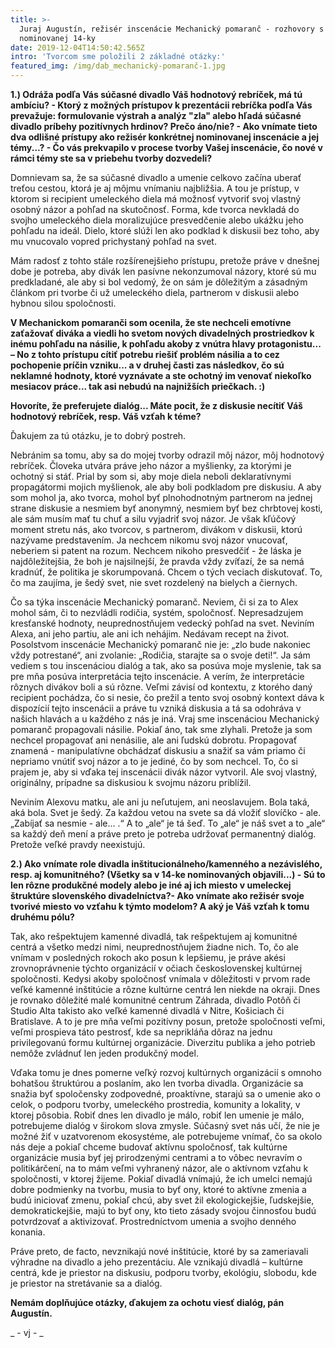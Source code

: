 ```yaml
---
title: >-
  Juraj Augustín, režisér inscenácie Mechanický pomaranč - rozhovory s tvorcami
  nominovanej 14-ky
date: 2019-12-04T14:50:42.565Z
intro: 'Tvorcom sme položili 2 základné otázky:'
featured_img: /img/dab_mechanický-pomaranč-1.jpg
---
```

__1.) Odráža podľa Vás súčasné divadlo Váš hodnotový rebríček, má tú ambíciu? - Ktorý z možných prístupov k prezentácii rebríčka podľa Vás prevažuje: formulovanie výstrah a analýz "zla" alebo hľadá súčasné divadlo príbehy pozitívnych hrdinov? Prečo áno/nie? - Ako vnímate tieto dva odlišné prístupy ako režisér konkrétnej nominovanej inscenácie a jej témy...? - Čo vás prekvapilo v procese tvorby Vašej inscenácie, čo nové v rámci témy ste sa v priebehu tvorby dozvedeli?__

Domnievam sa, že sa súčasné divadlo a umenie celkovo začína uberať treťou cestou, ktorá je aj môjmu vnímaniu najbližšia. A tou je prístup, v ktorom si recipient umeleckého diela má možnosť vytvoriť svoj vlastný osobný názor a pohľad na skutočnosť. Forma, kde tvorca nevkladá do svojho umeleckého diela moralizujúce presvedčenie alebo ukážku jeho pohľadu na ideál. Dielo, ktoré slúži len ako podklad k diskusii bez toho, aby mu vnucovalo vopred prichystaný pohľad na svet.

Mám radosť z tohto stále rozšírenejšieho prístupu, pretože práve v dnešnej dobe je potreba, aby divák len pasívne nekonzumoval názory, ktoré sú mu predkladané, ale aby si bol vedomý, že on sám je dôležitým a zásadným článkom pri tvorbe či už umeleckého diela, partnerom v diskusii alebo hybnou silou spoločnosti.

__V Mechanickom pomaranči som ocenila, že ste nechceli emotívne zaťažovať diváka a viedli ho svetom nových divadelných prostriedkov k inému pohľadu na násilie, k pohľadu akoby z vnútra hlavy protagonistu...  – No z tohto prístupu cítiť potrebu riešiť problém násilia a to cez pochopenie príčin vzniku... a v druhej časti zas následkov, čo sú neklamné hodnoty, ktoré vyznávate a ste ochotný im venovať niekoľko mesiacov práce... tak asi nebudú na najnižších priečkach. :)__

__Hovoríte, že preferujete dialóg... Máte pocit, že z diskusie necítiť Váš hodnotový rebríček, resp. Váš vzťah k téme?__

Ďakujem za tú otázku, je to dobrý postreh.

Nebránim sa tomu, aby sa do mojej tvorby odrazil môj názor, môj hodnotový rebríček. Človeka utvára práve jeho názor a myšlienky, za ktorými je ochotný si stáť. Prial by som si, aby moje diela neboli deklaratívnymi propagátormi mojich myšlienok, ale aby boli podkladom pre diskusiu. A aby som mohol ja, ako tvorca, mohol byť plnohodnotným partnerom na jednej strane diskusie a nesmiem byť anonymný, nesmiem byť bez chrbtovej kosti, ale sám musím mať tu chuť a silu vyjadriť svoj názor. Je však kľúčový moment stretu nás, ako tvorcov, s partnerom, divákom v diskusii, ktorú nazývame predstavením. Ja nechcem nikomu svoj názor vnucovať, neberiem si patent na rozum. Nechcem nikoho presvedčiť -  že láska je najdôležitejšia, že boh je najsilnejší, že pravda vždy zvíťazí, že sa nemá kradnúť, že politika je skorumpovaná.  Chcem o tých veciach diskutovať. To, čo ma zaujíma, je šedý svet, nie svet rozdelený na bielych a čiernych.

Čo sa týka inscenácie Mechanický pomaranč. Neviem, či si za to Alex mohol sám, či to nezvládli rodičia, systém, spoločnosť. Nepresadzujem kresťanské hodnoty, neuprednostňujem vedecký pohľad na svet. Neviním Alexa, ani jeho partiu, ale ani ich nehájim. Nedávam recept na život. Posolstvom inscenácie Mechanický pomaranč nie je: „zlo bude nakoniec vždy potrestané“, ani zvolanie: „Rodičia, starajte sa o svoje deti!“.  Ja sám vediem s tou inscenáciou dialóg a tak, ako sa posúva moje myslenie, tak sa pre mňa posúva interpretácia tejto inscenácie. A verím, že interpretácie rôznych divákov boli a sú rôzne. Veľmi závisí od kontextu, z ktorého daný recipient pochádza, čo si nesie, čo prežil a tento svoj osobný kontext dáva k dispozícií tejto inscenácii a práve tu vzniká diskusia a tá sa odohráva v našich hlavách a u každého z nás je iná. Vraj sme inscenáciou Mechanický pomaranč propagovali  násilie. Pokiaľ áno, tak sme zlyhali. Pretože ja som nechcel propagovať ani nenásilie, ale ani ľudskú dobrotu. Propagovať znamená -  manipulatívne obchádzať diskusiu a snažiť sa vám priamo či nepriamo vnútiť svoj názor a to je jediné, čo by som nechcel. To, čo si prajem je, aby si vďaka tej inscenácii divák názor vytvoril. Ale svoj vlastný, originálny, prípadne sa diskusiou k svojmu názoru priblížil.

Neviním Alexovu matku, ale ani ju neľutujem, ani neoslavujem. Bola taká, aká bola. Svet je šedý. Za každou vetou na svete sa dá vložiť slovíčko -  ale. „Zabíjať sa nesmie -  ale... .“ A to „ale“ je tá šeď. To „ale“ je náš svet a to „ale“ sa každý deň mení a práve preto je potreba udržovať permanentný dialóg. Pretože veľké pravdy neexistujú.

__2.) Ako vnímate role divadla inštitucionálneho/kamenného a nezávislého, resp. aj komunitného? (Všetky sa v 14-ke nominovaných objavili...) - Sú to len rôzne produkčné modely alebo je iné aj ich miesto v umeleckej štruktúre slovenského divadelníctva?- Ako vnímate ako režisér svoje tvorivé miesto vo vzťahu k týmto modelom? A aký je Váš vzťah k tomu druhému pólu?__

Tak, ako rešpektujem kamenné divadlá, tak rešpektujem aj komunitné centrá a všetko medzi nimi, neuprednostňujem žiadne nich. To, čo ale vnímam v posledných rokoch ako posun k lepšiemu, je práve akési zrovnoprávnenie týchto organizácií v očiach československej kultúrnej spoločnosti. Kedysi akoby spoločnosť vnímala v dôležitosti v prvom rade veľké kamenné inštitúcie a rôzne kultúrne centrá len niekde na okraji. Dnes je rovnako dôležité malé komunitné centrum Záhrada, divadlo Potôň či Studio Alta takisto ako veľké kamenné divadlá v Nitre, Košiciach či Bratislave. A to je pre mňa veľmi pozitívny posun, pretože spoločnosti veľmi, veľmi prospieva táto pestrosť, kde sa neprikláňa dôraz na jednu privilegovanú formu kultúrnej organizácie. Diverzitu publika a jeho potrieb nemôže zvládnuť len jeden produkčný model.

Vďaka tomu je dnes pomerne veľký rozvoj kultúrnych organizácií s omnoho bohatšou štruktúrou a poslaním, ako len tvorba divadla. Organizácie sa snažia byť spoločensky zodpovedné, proaktívne, starajú sa o umenie ako o celok, o podporu tvorby, umeleckého prostredia, komunity a lokality, v ktorej pôsobia. Robiť dnes len divadlo je málo, robiť len umenie je málo, potrebujeme dialóg v širokom slova zmysle. Súčasný svet nás učí, že nie je možné žiť v uzatvorenom ekosystéme, ale potrebujeme vnímať, čo sa okolo nás deje a pokiaľ chceme budovať aktívnu spoločnosť, tak kultúrne organizácie musia byť jej prirodzenými centrami a to vôbec nevravím o politikárčení, na to mám veľmi vyhranený názor, ale o aktívnom vzťahu k spoločnosti, v ktorej žijeme. Pokiaľ divadlá vnímajú, že ich umelci nemajú dobre podmienky na tvorbu, musia to byť ony, ktoré to aktívne zmenia a budú iniciovať zmenu, pokiaľ chcú, aby svet žil ekologickejšie, ľudskejšie, demokratickejšie, majú to byť ony, kto tieto zásady svojou činnosťou budú potvrdzovať a aktivizovať. Prostredníctvom umenia a svojho denného konania.

Práve preto, de facto,  nevznikajú nové inštitúcie, ktoré by sa zameriavali výhradne na divadlo a jeho prezentáciu. Ale vznikajú divadlá – kultúrne centrá, kde je priestor na diskusiu, podporu tvorby, ekológiu, slobodu, kde je priestor na stretávanie sa a dialóg.

__Nemám doplňujúce otázky, ďakujem za ochotu viesť dialóg, pán Augustín.__

_ - vj - _
